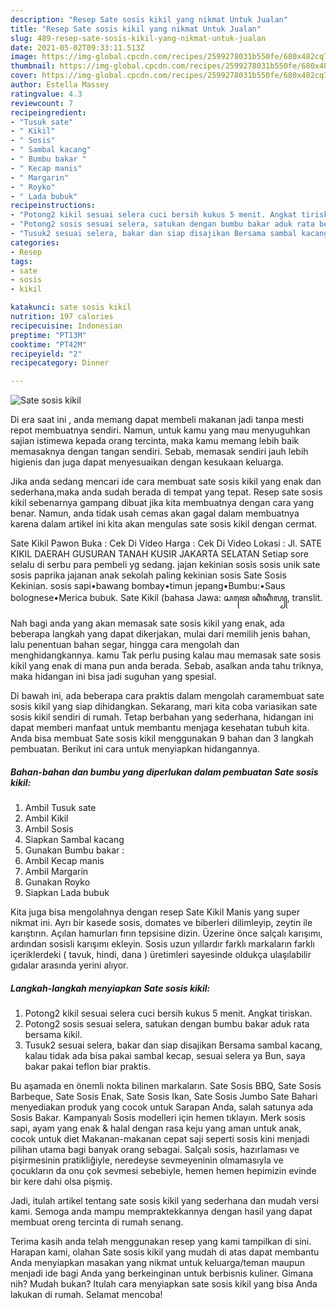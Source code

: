 ```yaml
---
description: "Resep Sate sosis kikil yang nikmat Untuk Jualan"
title: "Resep Sate sosis kikil yang nikmat Untuk Jualan"
slug: 489-resep-sate-sosis-kikil-yang-nikmat-untuk-jualan
date: 2021-05-02T09:33:11.513Z
image: https://img-global.cpcdn.com/recipes/2599278031b550fe/680x482cq70/sate-sosis-kikil-foto-resep-utama.jpg
thumbnail: https://img-global.cpcdn.com/recipes/2599278031b550fe/680x482cq70/sate-sosis-kikil-foto-resep-utama.jpg
cover: https://img-global.cpcdn.com/recipes/2599278031b550fe/680x482cq70/sate-sosis-kikil-foto-resep-utama.jpg
author: Estella Massey
ratingvalue: 4.3
reviewcount: 7
recipeingredient:
- "Tusuk sate"
- " Kikil"
- " Sosis"
- " Sambal kacang"
- " Bumbu bakar "
- " Kecap manis"
- " Margarin"
- " Royko"
- " Lada bubuk"
recipeinstructions:
- "Potong2 kikil sesuai selera cuci bersih kukus 5 menit. Angkat tiriskan."
- "Potong2 sosis sesuai selera, satukan dengan bumbu bakar aduk rata bersama kikil."
- "Tusuk2 sesuai selera, bakar dan siap disajikan Bersama sambal kacang, kalau tidak ada bisa pakai sambal kecap, sesuai selera ya Bun, saya bakar pakai teflon biar praktis."
categories:
- Resep
tags:
- sate
- sosis
- kikil

katakunci: sate sosis kikil 
nutrition: 197 calories
recipecuisine: Indonesian
preptime: "PT13M"
cooktime: "PT42M"
recipeyield: "2"
recipecategory: Dinner

---
```



![Sate sosis kikil](https://img-global.cpcdn.com/recipes/2599278031b550fe/680x482cq70/sate-sosis-kikil-foto-resep-utama.jpg)

Di era  saat ini , anda memang dapat membeli makanan jadi tanpa mesti repot membuatnya sendiri. Namun, untuk kamu yang mau menyuguhkan sajian istimewa kepada orang tercinta, maka kamu memang lebih baik memasaknya dengan tangan sendiri. Sebab, memasak sendiri jauh lebih higienis dan juga dapat menyesuaikan dengan kesukaan keluarga.

Jika anda sedang mencari ide cara membuat sate sosis kikil yang enak dan sederhana,maka anda sudah berada di tempat yang tepat. Resep sate sosis kikil  sebenarnya gampang dibuat jika kita membuatnya dengan cara yang benar. Namun, anda tidak usah cemas akan gagal dalam membuatnya 
karena dalam artikel ini kita akan mengulas sate sosis kikil dengan cermat.  

Sate Kikil Pawon Buka : Cek Di Video Harga : Cek Di Video Lokasi : Jl. SATE KIKIL DAERAH GUSURAN TANAH KUSIR JAKARTA SELATAN Setiap sore selalu di serbu para pembeli yg sedang. jajan kekinian sosis sosis unik sate sosis paprika jajanan anak sekolah paling kekinian sosis Sate Sosis Kekinian. sosis sapi•bawang bombay•timun jepang•Bumbu:•Saus bolognese•Merica bubuk. Sate Kikil (bahasa Jawa: ꦱꦠꦺ ꦏꦶꦏꦶꦭ꧀, translit.

Nah bagi anda yang akan memasak sate sosis kikil yang enak, ada beberapa langkah yang dapat dikerjakan, mulai dari memilih jenis bahan, lalu penentuan bahan segar, hingga cara mengolah dan menghidangkannya. kamu Tak perlu pusing kalau mau memasak sate sosis kikil yang enak di mana pun anda berada. Sebab, asalkan anda  tahu triknya, maka hidangan ini bisa jadi suguhan yang spesial.

Di bawah ini, ada beberapa cara praktis  dalam mengolah caramembuat sate sosis kikil yang siap dihidangkan. Sekarang, mari kita coba variasikan sate sosis kikil sendiri di rumah. Tetap berbahan yang sederhana, hidangan ini dapat memberi manfaat untuk membantu menjaga kesehatan tubuh kita. Anda bisa membuat Sate sosis kikil menggunakan 9 bahan dan 3 langkah pembuatan. Berikut ini cara untuk menyiapkan hidangannya.

<!--inarticleads1-->

##### Bahan-bahan dan bumbu yang diperlukan dalam pembuatan Sate sosis kikil:

1. Ambil Tusuk sate
1. Ambil  Kikil
1. Ambil  Sosis
1. Siapkan  Sambal kacang
1. Gunakan  Bumbu bakar :
1. Ambil  Kecap manis
1. Ambil  Margarin
1. Gunakan  Royko
1. Siapkan  Lada bubuk


Kita juga bisa mengolahnya dengan resep Sate Kikil Manis yang super nikmat ini. Ayrı bir kasede sosis, domates ve biberleri dilimleyip, zeytin ile karıştırın. Açılan hamurları fırın tepsisine dizin. Üzerine önce salçalı karışımı, ardından sosisli karışımı ekleyin. Sosis uzun yıllardır farklı markaların farklı içeriklerdeki ( tavuk, hindi, dana ) üretimleri sayesinde oldukça ulaşılabilir gıdalar arasında yerini alıyor. 

<!--inarticleads2-->

##### Langkah-langkah menyiapkan Sate sosis kikil:

1. Potong2 kikil sesuai selera cuci bersih kukus 5 menit. Angkat tiriskan.
1. Potong2 sosis sesuai selera, satukan dengan bumbu bakar aduk rata bersama kikil.
1. Tusuk2 sesuai selera, bakar dan siap disajikan Bersama sambal kacang, kalau tidak ada bisa pakai sambal kecap, sesuai selera ya Bun, saya bakar pakai teflon biar praktis.


Bu aşamada en önemli nokta bilinen markaların. Sate Sosis BBQ, Sate Sosis Barbeque, Sate Sosis Enak, Sate Sosis Ikan, Sate Sosis Jumbo Sate Bahari menyediakan produk yang cocok untuk Sarapan Anda, salah satunya ada Sosis Bakar. Kampanyalı Sosis modelleri için hemen tıklayın. Merk sosis sapi, ayam yang enak &amp; halal dengan rasa keju yang aman untuk anak, cocok untuk diet Makanan-makanan cepat saji seperti sosis kini menjadi pilihan utama bagi banyak orang sebagai. Salçalı sosis, hazırlaması ve pişirmesinin pratikliğiyle, neredeyse sevmeyeninin olmamasıyla ve çocukların da onu çok sevmesi sebebiyle, hemen hemen hepimizin evinde bir kere dahi olsa pişmiş. 

Jadi, itulah artikel tentang  sate sosis kikil  yang sederhana dan mudah versi kami. Semoga anda mampu mempraktekkannya dengan hasil yang dapat membuat oreng tercinta di rumah senang. 

Terima kasih anda telah menggunakan resep yang kami tampilkan di sini. Harapan kami, olahan  Sate sosis kikil yang mudah di atas dapat membantu Anda menyiapkan masakan yang nikmat untuk keluarga/teman maupun menjadi ide bagi Anda yang berkeinginan untuk berbisnis kuliner. Gimana nih? Mudah bukan? Itulah cara menyiapkan sate sosis kikil yang bisa Anda lakukan di rumah. Selamat mencoba!

